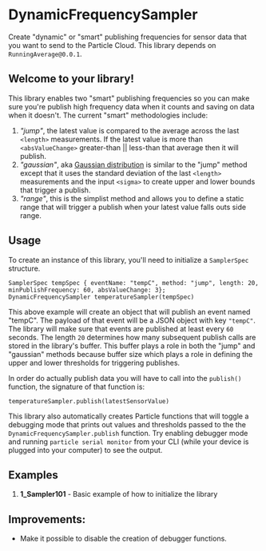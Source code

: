 # DynamicFrequencySampler

Create "dynamic" or "smart" publishing frequencies for sensor data that you want to send to the Particle Cloud. This library depends on `RunningAverage@0.0.1`.

## Welcome to your library!

This library enables two "smart" publishing frequencies so you can make sure you're publish high frequency data when it counts and saving on data when it doesn't. The current "smart" methodologies include: 
1. *"jump"*, the latest value is compared to the average across the last `<length>` measurements. If the latest value is more than `<absValueChange>` greater-than  || less-than that average then it will publish.
2. *"gaussian"*, aka [Gaussian distribution](https://en.wikipedia.org/wiki/Normal_distribution#Standard_deviation_and_coverage) is similar to the "jump" method except that it uses the standard deviation of the last `<length>` measurements and the input `<sigma>` to create upper and lower bounds that trigger a publish.
3. *"range"*, this is the simplist method and allows you to define a static range that will trigger a publish when your latest value falls outs side range.



## Usage
To create an instance of this library, you'll need to initialize a `SamplerSpec` structure.
```
SamplerSpec tempSpec { eventName: "tempC", method: "jump", length: 20, minPublishFrequency: 60, absValueChange: 3};
DynamicFrequencySampler temperatureSampler(tempSpec)
```
This above example will create an object that will publish an event named "tempC". The payload of that event will be a JSON object with key `"tempC"`. The library will make sure that events are published at least every `60` seconds. The length `20` determines how many subsequent publish calls are stored in the library's buffer. This buffer plays a role in both the "jump" and "gaussian" methods because buffer size which plays a role in defining the upper and lower thresholds for triggering publishes. 

In order do actually publish data you will have to call into the `publish()` function, the signature of that function is:
```
temperatureSampler.publish(latestSensorValue)
```

This library also automatically creates Particle functions that will toggle a debugging mode that prints out values and thresholds passed to the the `DynamicFrequencySampler.publish` function. Try enabling debugger mode and running `particle serial monitor` from your CLI (while your device is plugged into your computer) to see the output. 

## Examples

1. __1_Sampler101__ - Basic example of how to initialize the library

## Improvements: 
- Make it possible to disable the creation of debugger functions. 
